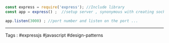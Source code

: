 ```javascript 
const express = require('express'); //Include library 
const app = express() ;  //setup server , synonymous with creating socket 

app.listen(3000) ; //port number and listen on the port ...
```
___

Tags : #expressjs #javascript  #design-patterns 